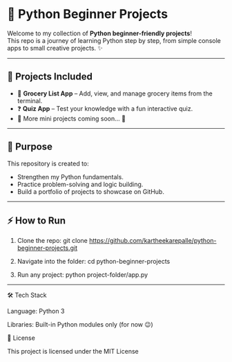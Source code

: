 # 🐍 Python Beginner Projects

Welcome to my collection of **Python beginner-friendly projects**!  
This repo is a journey of learning Python step by step, from simple console apps to small creative projects. ✨  

---

## 📌 Projects Included 
- 🛒 **Grocery List App** – Add, view, and manage grocery items from the terminal.  
- ❓ **Quiz App** – Test your knowledge with a fun interactive quiz.  
- 🎲 More mini projects coming soon... 🚀  

---

## 🎯 Purpose
This repository is created to:
- Strengthen my Python fundamentals.  
- Practice problem-solving and logic building.  
- Build a portfolio of projects to showcase on GitHub.  

---

## ⚡ How to Run
1. Clone the repo:
   git clone https://github.com/kartheekarepalle/python-beginner-projects.git

2. Navigate into the folder: cd python-beginner-projects

3. Run any project: python project-folder/app.py
---
🛠️ Tech Stack

Language: Python 3

Libraries: Built-in Python modules only (for now 😉)


📜 License

This project is licensed under the MIT License